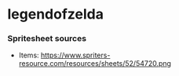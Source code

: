 # legendofzelda

### Spritesheet sources
- Items: https://www.spriters-resource.com/resources/sheets/52/54720.png
